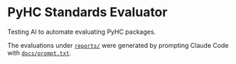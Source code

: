 # PyHC Standards Evaluator
Testing AI to automate evaluating PyHC packages.

The evaluations under [`reports/`](reports) were generated by prompting Claude Code with [`docs/prompt.txt`](docs/prompt.txt).
